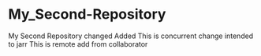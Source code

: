 # My_Second-Repository
My Second Repository changed
Added
This is concurrent change intended to jarr
This is remote add from collaborator